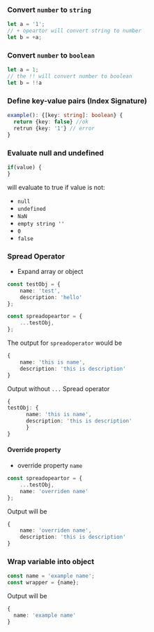 ### Convert `number` to `string`
```typescript
let a = '1';
// + opeartor will convert string to number
let b = +a;
```

### Convert `number` to `boolean`
```typescript
let a = 1;
// the !! will convert number to boolean
let b = !!a
```

### Define key-value pairs (Index Signature)
```typescript
example(): {[key: string]: boolean} {
  return {key: false} //ok
  retrun {key: '1'} // error
}

```

### Evaluate null and undefined
```typescript
if(value) {
}
```
will evaluate to true if value is not:

- `null`
- `undefined`
- `NaN`
- `empty string ''`
- `0`
- `false`


### Spread Operator
- Expand array or object
```typescript
const testObj = {
    name: 'test',
    description: 'hello'
};

const spreadopeartor = {
    ...testObj,
};
```
The output for `spreadoperator` would be
```typescript
{
    name: 'this is name',
    description: 'this is description'
}
```
Output without `...` Spread operator
```typescript
{
testObj: {
      name: 'this is name',
      description: 'this is description'
      }
}
```
#### Override property
- override property `name`
```typescript
const spreadopeartor = {
    ...testObj,
    name: 'overriden name'
};
```
Output will be 
```typescript
{
    name: 'overriden name',
    description: 'this is description'
}
```


### Wrap variable into object
```typescript
const name = 'example name';
const wrapper = {name};
```
Output will be 
```typescript
{
  name: 'example name'
}
```
